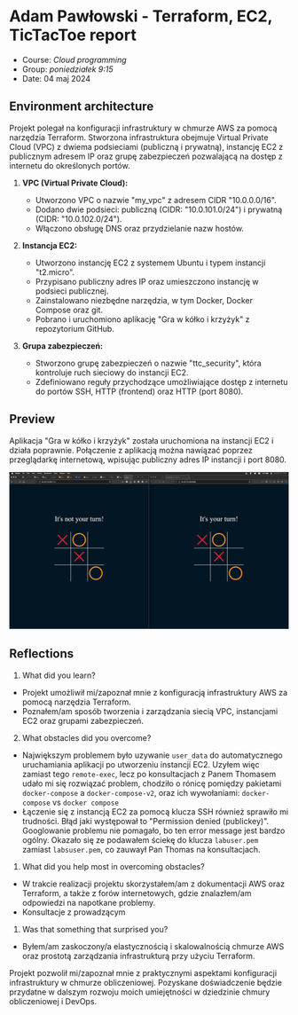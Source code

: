 # Adam Pawłowski - Terraform, EC2, TicTacToe report

- Course: *Cloud programming*
- Group: *poniedziałek 9:15*
- Date: 04 maj 2024

## Environment architecture

Projekt polegał na konfiguracji infrastruktury w chmurze AWS za pomocą narzędzia Terraform. Stworzona infrastruktura obejmuje Virtual Private Cloud (VPC) z dwiema podsieciami (publiczną i prywatną), instancję EC2 z publicznym adresem IP oraz grupę zabezpieczeń pozwalającą na dostęp z internetu do określonych portów.

1. **VPC (Virtual Private Cloud):**
   - Utworzono VPC o nazwie "my_vpc" z adresem CIDR "10.0.0.0/16".
   - Dodano dwie podsieci: publiczną (CIDR: "10.0.101.0/24") i prywatną (CIDR: "10.0.102.0/24").
   - Włączono obsługę DNS oraz przydzielanie nazw hostów.

2. **Instancja EC2:**
   - Utworzono instancję EC2 z systemem Ubuntu i typem instancji "t2.micro".
   - Przypisano publiczny adres IP oraz umieszczono instancję w podsieci publicznej.
   - Zainstalowano niezbędne narzędzia, w tym Docker, Docker Compose oraz git.
   - Pobrano i uruchomiono aplikację "Gra w kółko i krzyżyk" z repozytorium GitHub.

3. **Grupa zabezpieczeń:**
   - Stworzono grupę zabezpieczeń o nazwie "ttc_security", która kontroluje ruch sieciowy do instancji EC2.
   - Zdefiniowano reguły przychodzące umożliwiające dostęp z internetu do portów SSH, HTTP (frontend) oraz HTTP (port 8080).

## Preview

Aplikacja "Gra w kółko i krzyżyk" została uruchomiona na instancji EC2 i działa poprawnie. Połączenie z aplikacją można nawiązać poprzez przeglądarkę internetową, wpisując publiczny adres IP instancji i port 8080.

![Sample image](img/sample-image.png)

## Reflections

1. What did you learn?
- Projekt umożliwił mi/zapoznał mnie z konfiguracją infrastruktury AWS za pomocą narzędzia Terraform.
- Poznałem/am sposób tworzenia i zarządzania siecią VPC, instancjami EC2 oraz grupami zabezpieczeń.
2. What obstacles did you overcome?
- Największym problemem było uzywanie `user_data` do automatycznego uruchamiania aplikacji po utworzeniu instancji EC2. Uzyłem więc zamiast tego `remote-exec`, lecz po konsultacjach z Panem Thomasem udało mi się rozwiązać problem, chodziło o rónicę pomiędzy pakietami `docker-compose` a `docker-compose-v2`, oraz ich wywołaniami: `docker-compose` vs `docker compose`
- Łączenie się z instancją EC2 za pomocą klucza SSH również sprawiło mi trudności. Błąd jaki występował to "Permission denied (publickey)". Googlowanie problemu nie pomagało, bo ten error message jest bardzo ogólny. Okazało się ze podawałem ściekę do klucza `labuser.pem` zamiast `labsuser.pem`, co zauwaył Pan Thomas na konsultacjach.
1. What did you help most in overcoming obstacles?
- W trakcie realizacji projektu skorzystałem/am z dokumentacji AWS oraz Terraform, a także z forów internetowych, gdzie znalazłem/am odpowiedzi na napotkane problemy.
- Konsultacje z prowadzącym
1. Was that something that surprised you?
- Byłem/am zaskoczony/a elastycznością i skalowalnością chmurze AWS oraz prostotą zarządzania infrastrukturą przy użyciu Terraform.

Projekt pozwolił mi/zapoznał mnie z praktycznymi aspektami konfiguracji infrastruktury w chmurze obliczeniowej. Pozyskane doświadczenie będzie przydatne w dalszym rozwoju moich umiejętności w dziedzinie chmury obliczeniowej i DevOps.
